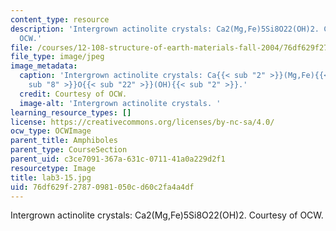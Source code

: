 ```yaml
---
content_type: resource
description: 'Intergrown actinolite crystals: Ca2(Mg,Fe)5Si8O22(OH)2. Courtesy of
  OCW.'
file: /courses/12-108-structure-of-earth-materials-fall-2004/76df629f27870981050cd60c2fa4a4df_lab3-15.jpg
file_type: image/jpeg
image_metadata:
  caption: 'Intergrown actinolite crystals: Ca{{< sub "2" >}}(Mg,Fe){{< sub "5" >}}Si{{<
    sub "8" >}}O{{< sub "22" >}}(OH){{< sub "2" >}}.'
  credit: Courtesy of OCW.
  image-alt: 'Intergrown actinolite crystals. '
learning_resource_types: []
license: https://creativecommons.org/licenses/by-nc-sa/4.0/
ocw_type: OCWImage
parent_title: Amphiboles
parent_type: CourseSection
parent_uid: c3ce7091-367a-631c-0711-41a0a229d2f1
resourcetype: Image
title: lab3-15.jpg
uid: 76df629f-2787-0981-050c-d60c2fa4a4df
---
```

Intergrown actinolite crystals: Ca2(Mg,Fe)5Si8O22(OH)2. Courtesy of OCW.